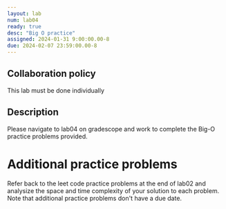 ```yaml
---
layout: lab
num: lab04
ready: true
desc: "Big O practice"
assigned: 2024-01-31 9:00:00.00-8
due: 2024-02-07 23:59:00.00-8
---
```



## Collaboration policy
This lab must be done individually

## Description
Please navigate to lab04 on gradescope and work to complete the Big-O practice problems provided.

# Additional practice problems 
Refer back to the leet code practice problems at the end of lab02 and analysize the space and time complexity of your solution to each problem. Note that additional practice problems don't have a due date.
